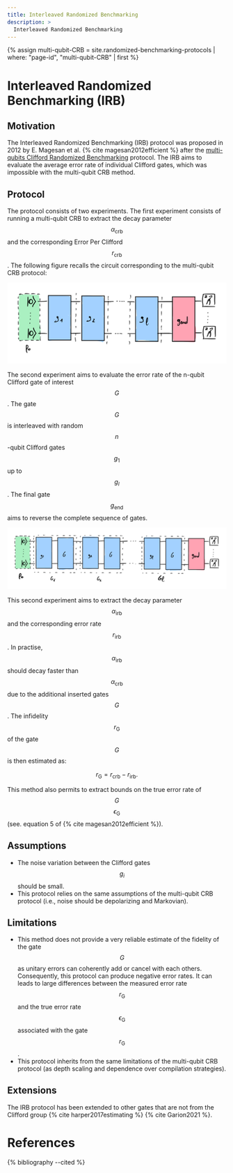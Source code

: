 ```yaml
---
title: Interleaved Randomized Benchmarking
description: >
  Interleaved Randomized Benchmarking
---
```


{% assign multi-qubit-CRB = site.randomized-benchmarking-protocols | where: "page-id", "multi-qubit-CRB" | first %}

#  Interleaved Randomized Benchmarking (IRB)

## Motivation

The Interleaved Randomized Benchmarking (IRB) protocol was proposed in 2012 by E. Magesan et al. {% cite magesan2012efficient %} after the <a href="{{ multi-qubit-CRB.url | prepend: site.baseurl }}" target="_blank">multi-qubits Clifford Randomized Benchmarking</a> protocol. The IRB aims to evaluate the average error rate of individual Clifford gates, which was impossible with the multi-qubit CRB method.

## Protocol

The protocol consists of two experiments. The first experiment consists of running a multi-qubit CRB to extract the decay parameter $$\alpha_\mathrm{crb}$$ and the corresponding Error Per Clifford $$r_\mathrm{crb}$$. The following figure recalls the circuit corresponding to the multi-qubit CRB protocol:

<div class="center">
  <img src="/img/system-level-benchmark/randomized/IRB-1.png" class="img-medium" alt="Quantum circuit associated to the multi-qubit clifford randomized benchmarking protocol"/>
</div>

The second experiment aims to evaluate the error rate of the n-qubit Clifford gate of interest $$G$$. The gate $$G$$ is interleaved with random $$n$$-qubit Clifford gates $$g_1$$ up to $$g_l$$. The final gate $$g_\mathrm{end}$$ aims to reverse the complete sequence of gates.

<div class="center">
  <img src="/img/system-level-benchmark/randomized/IRB-2.png" class="img-large" alt="Quantum circuit associated to the multi-qubit clifford randomized benchmarking protocol"/>
</div>

This second experiment aims to extract the decay parameter $$\alpha_\mathrm{irb}$$ and the corresponding error rate $$r_\mathrm{irb}$$. In practise, $$\alpha_\mathrm{irb}$$ should decay faster than $$\alpha_\mathrm{crb}$$ due to the additional inserted gates $$G$$. The infidelity $$r_\mathrm{G}$$ of the gate $$G$$ is then estimated as:

$$r_\mathrm{G} = r_\mathrm{crb} - r_\mathrm{irb}.$$

This method also permits to extract bounds on the true error rate of $$G$$ $$\epsilon_\mathrm{G}$$ (see. equation 5 of {% cite magesan2012efficient %}).

## Assumptions

- The noise variation between the Clifford gates $$g_i$$ should be small.
- This protocol relies on the same assumptions of the multi-qubit CRB protocol (i.e., noise should be depolarizing and Markovian).

## Limitations

- This method does not provide a very reliable estimate of the fidelity of the gate $$G$$ as unitary errors can coherently add or cancel with each others. Consequently, this protocol can produce negative error rates. It can leads to large differences between the measured error rate $$r_\mathrm{G}$$ and the true error rate $$\epsilon_\mathrm{G}$$ associated with the gate $$r_\mathrm{G}$$.
- This protocol inherits from the same limitations of the multi-qubit CRB protocol (as depth scaling and dependence over compilation strategies).

## Extensions

The IRB protocol has been extended to other gates that are not from the Clifford group {% cite harper2017estimating %} {% cite Garion2021 %}.

# References
{% bibliography --cited %}
